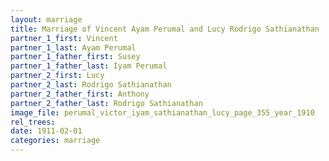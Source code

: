 ```yaml
---
layout: marriage
title: Marriage of Vincent Ayam Perumal and Lucy Rodrigo Sathianathan
partner_1_first: Vincent
partner_1_last: Ayam Perumal
partner_1_father_first: Susey
partner_1_father_last: Iyam Perumal
partner_2_first: Lucy
partner_2_last: Rodrigo Sathianathan
partner_2_father_first: Anthony
partner_2_father_last: Rodrigo Sathianathan
image_file: perumal_victor_iyam_sathianathan_lucy_page_355_year_1910
rel_trees:
date: 1911-02-01
categories: marriage
---
```


